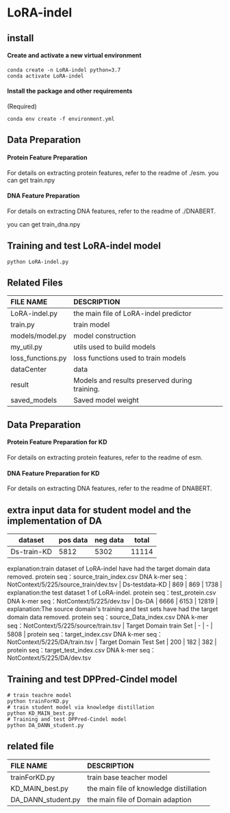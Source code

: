 # LoRA-indel
## install

####  Create and activate a new virtual environment
```
conda create -n LoRA-indel python=3.7
conda activate LoRA-indel
```

#### Install the package and other requirements

(Required)

```
conda env create -f environment.yml
```


## Data Preparation
#### Protein Feature Preparation

For details on extracting protein features, refer to the readme of ./esm.
you can get train.npy
#### DNA Feature Preparation

For details on extracting DNA features, refer to the readme of ./DNABERT.

you can get train_dna.npy

## Training and test LoRA-indel model
```shell
python LoRA-indel.py
```

## Related Files
| FILE NAME         | DESCRIPTION                                                                             |
|:------------------|:----------------------------------------------------------------------------------------|
| LoRA-indel.py           | the main file of LoRA-indel predictor |
| train.py          | train model                                                                             |
| models/model.py          | model construction                                                                      |
| my_util.py           | utils used to build models                                                              |
| loss_functions.py | loss functions used to train models                                                     |
| dataCenter           | data                                                                                    |
| result            | Models and results preserved during training.                                           |
| saved_models              | Saved model weight                                                                           |



## Data Preparation
#### Protein Feature Preparation for KD

For details on extracting protein features, refer to the readme of esm.
#### DNA Feature Preparation for KD

For details on extracting DNA features, refer to the readme of DNABERT.

## extra input data for student model and the implementation  of DA 
| dataset            | pos data | neg data | total  |
|-------------------|-------|-------|------|
| Ds-train-KD      | 5812  | 5302  | 11114 |
explanation:train dataset of LoRA-indel have had the target domain data removed.
protein seq：source_train_index.csv 
DNA k-mer seq：NotContext/5/225/source_train/dev.tsv
| Ds-testdata-KD      | 869   | 869   | 1738 |
explanation:the test dataset 1 of LoRA-indel.
protein seq：test_protein.csv
DNA k-mer seq：NotContext/5/225/dev.tsv
| Ds-DA           | 6666  | 6153  | 12819 |
explanation:The source domain's training and test sets have had the target domain data removed.
protein seq：source_Data_index.csv
DNA k-mer seq：NotContext/5/225/source/train.tsv
| Target Domain train Set       | -     | -     | 5808 |
protein seq：target_index.csv
DNA k-mer seq：NotContext/5/225/DA/train.tsv
| Target Domain Test Set       | 200   | 182   | 382   |
protein seq：target_test_index.csv
DNA k-mer seq：NotContext/5/225/DA/dev.tsv

## Training and test DPPred-Cindel model

```shell
# train teachre model
python trainForKD.py
# train student model via knowledge distillation
python KD_MAIN_best.py
# Training and test DPPred-Cindel model
python DA_DANN_student.py
```


## related file
| FILE NAME         | DESCRIPTION                                                                             |
|:------------------|:----------------------------------------------------------------------------------------|
|trainForKD.py | train base teacher model|
|KD_MAIN_best.py | the main file of knowledge distillation|
|DA_DANN_student.py |  the main file of Domain adaption |

